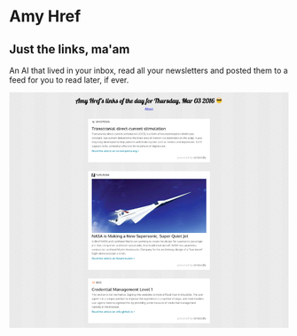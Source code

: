 # Amy Href
## Just the links, ma'am

An AI that lived in your inbox, read all your newsletters and posted them to a feed for you to read later, if ever.

![Image of Amy Href](https://github.com/suttree/amyhref/blob/master/amyhref.png?raw=true)
